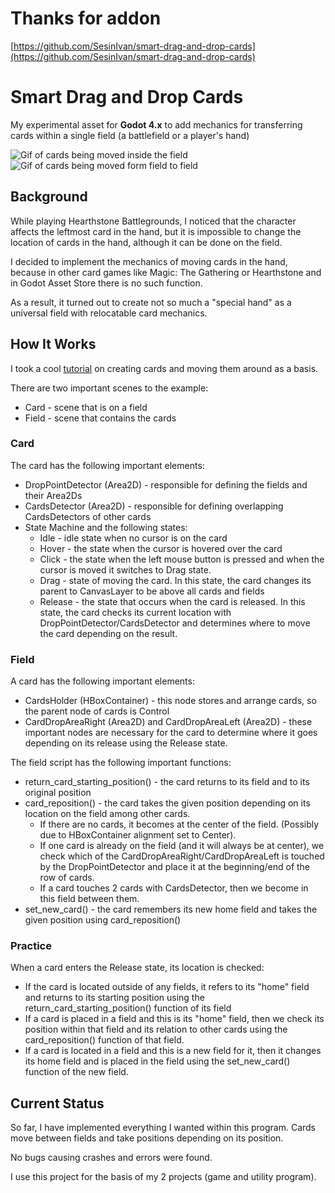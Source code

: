 # Thanks for addon

[https://github.com/SesinIvan/smart-drag-and-drop-cards](https://github.com/SesinIvan/smart-drag-and-drop-cards)

# Smart Drag and Drop Cards

My experimental asset for **Godot 4.x** to add mechanics for transferring cards within a single field (a battlefield or a player's hand)

![Gif of cards being moved inside the field](https://raw.githubusercontent.com/SesinIvan/relocatable-drag-and-drop-cards/main/dnd_replace_in_field.gif)
![Gif of cards being moved form field to field](https://raw.githubusercontent.com/SesinIvan/relocatable-drag-and-drop-cards/main/dnd_from_field_to_field.gif)

## Background
While playing Hearthstone Battlegrounds, I noticed that the character affects the leftmost card in the hand, but it is impossible to change the location of cards in the hand, although it can be done on the field.

I decided to implement the mechanics of moving cards in the hand, because in other card games like Magic: The Gathering or Hearthstone and in Godot Asset Store there is no such function. 

As a result, it turned out to create not so much a "special hand" as a universal field with relocatable card mechanics.

## How It Works
I took a cool [tutorial](https://youtu.be/Pa0P1lUoC-M?si=Uy0jS18My5LJzYid) on creating cards and moving them around as a basis.

There are two important scenes to the example: 
- Card - scene that is on a field
- Field - scene that contains the cards

### Card
The card has the following important elements:

- DropPointDetector (Area2D) - responsible for defining the fields and their Area2Ds
- CardsDetector (Area2D) - responsible for defining overlapping CardsDetectors of other cards
- State Machine and the following states:
	- Idle - idle state when no cursor is on the card
	- Hover - the state when the cursor is hovered over the card
	- Click - the state when the left mouse button is pressed and when the cursor is moved it switches to Drag state.
	- Drag - state of moving the card. In this state, the card changes its parent to CanvasLayer to be above all cards and fields
	- Release - the state that occurs when the card is released. In this state, the card checks its current location with DropPointDetector/CardsDetector and determines where to move the card depending on the result.

### Field
A card has the following important elements:
- CardsHolder (HBoxContainer) - this node stores and arrange cards, so the parent node of cards is Control
- CardDropAreaRight (Area2D) and CardDropAreaLeft (Area2D) - these important nodes are necessary for the card to determine where it goes depending on its release using the Release state.

The field script has the following important functions:
- return_card_starting_position() - the card returns to its field and to its original position
- card_reposition() - the card takes the given position depending on its location on the field among other cards.
	- If there are no cards, it becomes at the center of the field. (Possibly due to HBoxContainer alignment set to Center).
	- If one card is already on the field (and it will always be at center), we check which of the CardDropAreaRight/CardDropAreaLeft is touched by the DropPointDetector and place it at the beginning/end of the row of cards.
	- If a card touches 2 cards with CardsDetector, then we become in this field between them.
- set_new_card() - the card remembers its new home field and takes the given position using card_reposition()

### Practice
When a card enters the Release state, its location is checked:

- If the card is located outside of any fields, it refers to its "home" field and returns to its starting position using the return_card_starting_position() function of its field
- If a card is placed in a field and this is its "home" field, then we check its position within that field and its relation to other cards using the card_reposition() function of that field.
- If a card is located in a field and this is a new field for it, then it changes its home field and is placed in the field using the set_new_card() function of the new field.

## Current Status
So far, I have implemented everything I wanted within this program. Cards move between fields and take positions depending on its position.

No bugs causing crashes and errors were found.

I use this project for the basis of my 2 projects (game and utility program).
